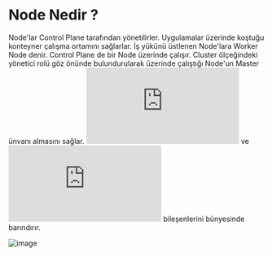 
# Node Nedir ?

Node'lar Control Plane tarafından yönetilirler. Uygulamalar üzerinde koştuğu konteyner çalışma ortamını sağlarlar. İş yükünü üstlenen Node'lara Worker Node denir. Control Plane de bir Node üzerinde çalışır. Cluster ölçeğindeki yönetici rolü göz önünde bulundurularak üzerinde çalıştığı Node'un Master ünvanı almasını sağlar. ![kubelet](https://github.com/hae-shin/kubernetes-cluster/blob/main/d%C3%B6k%C3%BCmanlar/kubelet.md) ve ![kubeproxy](https://github.com/hae-shin/kubernetes-cluster/blob/main/d%C3%B6k%C3%BCmanlar/kube-proxy.md) bileşenlerini bünyesinde barındırır.



![image](https://user-images.githubusercontent.com/116150600/202446806-18d1cf19-1d86-4ddf-83e8-5991497dc914.png)
